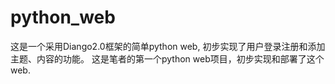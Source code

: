# python_web
这是一个采用Diango2.0框架的简单python web, 初步实现了用户登录注册和添加主题、内容的功能。
这是笔者的第一个python web项目，初步实现和部署了这个web.
